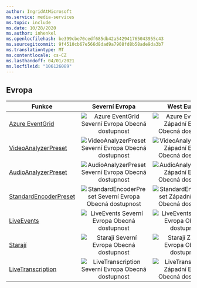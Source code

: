 ```yaml
---
author: IngridAtMicrosoft
ms.service: media-services
ms.topic: include
ms.date: 10/28/2020
ms.author: inhenkel
ms.openlocfilehash: be399cbe70cedf685db42a542941765043955c43
ms.sourcegitcommit: 9f4510cb67e566d8dad9a7908fd8b58ade9da3b7
ms.translationtype: MT
ms.contentlocale: cs-CZ
ms.lasthandoff: 04/01/2021
ms.locfileid: "106126089"
---
```

<!--Feature availability in region-->
## <a name="europe"></a>Evropa

| Funkce | Severní Evropa | West Europe |
| --- | :---: | :---: |
| [Azure EventGrid](../monitoring/reacting-to-media-services-events.md) |![Azure EventGrid Severní Evropa Obecná dostupnost](../media/azure-clouds-regions/ga.svg)  |![Azure EventGrid Západní Evropa Obecná dostupnost](../media/azure-clouds-regions/ga.svg) |
| [VideoAnalyzerPreset](../analyze-video-audio-files-concept.md) |![VideoAnalyzerPreset Severní Evropa Obecná dostupnost](../media/azure-clouds-regions/ga.svg)  | ![VideoAnalyzerPreset Západní Evropa Obecná dostupnost](../media/azure-clouds-regions/ga.svg) |
| [AudioAnalyzerPreset](../analyze-video-audio-files-concept.md) |![AudioAnalyzerPreset Severní Evropa Obecná dostupnost](../media/azure-clouds-regions/ga.svg)  | ![AudioAnalyzerPreset Západní Evropa Obecná dostupnost](../media/azure-clouds-regions/ga.svg) |
| [StandardEncoderPreset](../encode-concept.md) |![StandardEncoderPreset Severní Evropa Obecná dostupnost](../media/azure-clouds-regions/ga.svg)  | ![StandardEncoderPreset Západní Evropa Obecná dostupnost](../media/azure-clouds-regions/ga.svg) |
| [LiveEvents](../stream-live-streaming-concept.md) |![LiveEvents Severní Evropa Obecná dostupnost](../media/azure-clouds-regions/ga.svg)  | ![LiveEvents Západní Evropa Obecná dostupnost](../media/azure-clouds-regions/ga.svg) |
| [Starají](../streaming-endpoint-concept.md) |![Starají Severní Evropa Obecná dostupnost](../media/azure-clouds-regions/ga.svg) | ![Starají Západní Evropa Obecná dostupnost](../media/azure-clouds-regions/ga.svg) |
| [LiveTranscription](../live-event-live-transcription-how-to.md) |![LiveTranscription Severní Evropa Obecná dostupnost](../media/azure-clouds-regions/ga.svg) |![LiveTranscription Západní Evropa Obecná dostupnost](../media/azure-clouds-regions/ga.svg) |
